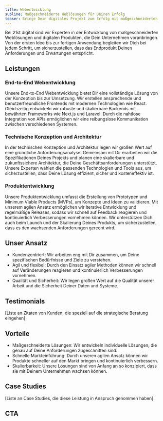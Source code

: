 ```yaml
---
title: Webentwicklung
subline: Maßgeschneiderte Weblösungen für Deinen Erfolg
teaser: Bringe Dein digitales Projekt zum Erfolg mit maßgeschneiderten Weblösungen von 21st digital. Von der ersten Idee bis zur Markteinführung entwickeln wir innovative und skalierbare Produkte, die genau auf Deine Bedürfnisse abgestimmt sind.
---
```


Bei 21st digital sind wir Experten in der Entwicklung von maßgeschneiderten Weblösungen und digitalen Produkten, die Dein Unternehmen voranbringen. Von der ersten Idee bis zur fertigen Anwendung begleiten wir Dich bei jedem Schritt, um sicherzustellen, dass das Endprodukt Deinen Anforderungen und Erwartungen entspricht.

## Leistungen

### End-to-End Webentwicklung

Unsere End-to-End Webentwicklung bietet Dir eine vollständige Lösung von der Konzeption bis zur Umsetzung. Wir erstellen ansprechende und benutzerfreundliche Frontends mit modernen Technologien wie React. Gleichzeitig entwickeln wir robuste und skalierbare Backends mit bewährten Frameworks wie Next.js und Laravel. Durch die nahtlose Integration von APIs ermöglichen wir eine reibungslose Kommunikation zwischen verschiedenen Systemen.

### Technische Konzeption und Architektur

In der technischen Konzeption und Architektur legen wir großen Wert auf eine gründliche Anforderungsanalyse. Gemeinsam mit Dir erarbeiten wir die Spezifikationen Deines Projekts und planen eine skalierbare und zukunftssichere Architektur, die Deine Geschäftsanforderungen unterstützt. Unsere Experten wählen die passenden Technologien und Tools aus, um sicherzustellen, dass Deine Lösung effizient, sicher und kosteneffektiv ist.

### Produktentwicklung

Unsere Produktentwicklung umfasst die Erstellung von Prototypen und Minimum Viable Products (MVPs), um Konzepte und Ideen zu validieren. Mit unserem agilen Ansatz ermöglichen wir iterative Entwicklung und regelmäßige Releases, sodass wir schnell auf Feedback reagieren und kontinuierlich Verbesserungen vornehmen können. Wir unterstützen Dich auch beim Launch und der Skalierung Deines Produkts, um sicherzustellen, dass es den wachsenden Anforderungen gerecht wird.

## Unser Ansatz

- Kundenzentriert: Wir arbeiten eng mit Dir zusammen, um Deine spezifischen Bedürfnisse und Ziele zu verstehen.
- Agil und flexibel: Durch den Einsatz agiler Methoden können wir schnell auf Veränderungen reagieren und kontinuierlich Verbesserungen vornehmen.
- Qualität und Sicherheit: Wir legen großen Wert auf die Qualität unserer Arbeit und die Sicherheit Deiner Daten und Systeme.

## Testimonials

[Liste an Zitaten von Kunden, die speziell auf die strategische Beratung eingehen]

## Vorteile

- Maßgeschneiderte Lösungen: Wir entwickeln individuelle Lösungen, die genau auf Deine Anforderungen zugeschnitten sind.
- Schnelle Markteinführung: Durch unseren agilen Ansatz können wir Produkte schneller auf den Markt bringen und kontinuierlich verbessern.
- Skalierbarkeit: Unsere Lösungen sind von Anfang an so konzipiert, dass sie mit Deinem Unternehmen wachsen können.

## Case Studies

[Liste an Case Studies, die diese Leistung in Anspruch genommen haben]

## CTA
